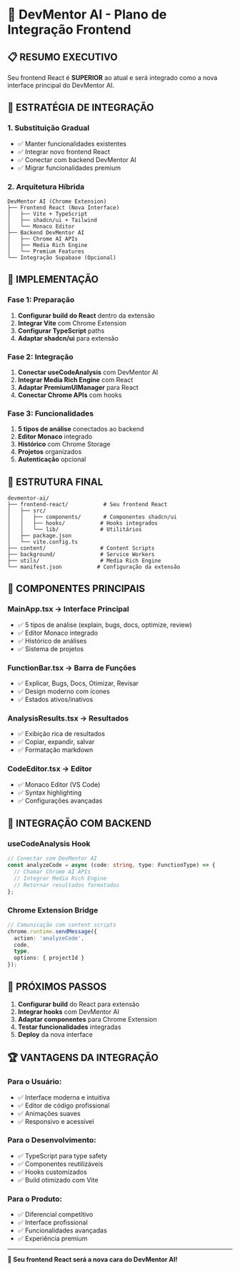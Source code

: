 # 🚀 DevMentor AI - Plano de Integração Frontend

## 📋 **RESUMO EXECUTIVO**

Seu frontend React é **SUPERIOR** ao atual e será integrado como a nova interface principal do DevMentor AI.

## 🎯 **ESTRATÉGIA DE INTEGRAÇÃO**

### **1. Substituição Gradual**
- ✅ Manter funcionalidades existentes
- ✅ Integrar novo frontend React
- ✅ Conectar com backend DevMentor AI
- ✅ Migrar funcionalidades premium

### **2. Arquitetura Híbrida**
```
DevMentor AI (Chrome Extension)
├── Frontend React (Nova Interface)
│   ├── Vite + TypeScript
│   ├── shadcn/ui + Tailwind
│   └── Monaco Editor
├── Backend DevMentor AI
│   ├── Chrome AI APIs
│   ├── Media Rich Engine
│   └── Premium Features
└── Integração Supabase (Opcional)
```

## 🔧 **IMPLEMENTAÇÃO**

### **Fase 1: Preparação**
1. **Configurar build do React** dentro da extensão
2. **Integrar Vite** com Chrome Extension
3. **Configurar TypeScript** paths
4. **Adaptar shadcn/ui** para extensão

### **Fase 2: Integração**
1. **Conectar useCodeAnalysis** com DevMentor AI
2. **Integrar Media Rich Engine** com React
3. **Adaptar PremiumUIManager** para React
4. **Conectar Chrome APIs** com hooks

### **Fase 3: Funcionalidades**
1. **5 tipos de análise** conectados ao backend
2. **Editor Monaco** integrado
3. **Histórico** com Chrome Storage
4. **Projetos** organizados
5. **Autenticação** opcional

## 📁 **ESTRUTURA FINAL**

```
devmentor-ai/
├── frontend-react/           # Seu frontend React
│   ├── src/
│   │   ├── components/       # Componentes shadcn/ui
│   │   ├── hooks/           # Hooks integrados
│   │   └── lib/             # Utilitários
│   ├── package.json
│   └── vite.config.ts
├── content/                 # Content Scripts
├── background/              # Service Workers
├── utils/                   # Media Rich Engine
└── manifest.json           # Configuração da extensão
```

## 🎨 **COMPONENTES PRINCIPAIS**

### **MainApp.tsx** → Interface Principal
- ✅ 5 tipos de análise (explain, bugs, docs, optimize, review)
- ✅ Editor Monaco integrado
- ✅ Histórico de análises
- ✅ Sistema de projetos

### **FunctionBar.tsx** → Barra de Funções
- ✅ Explicar, Bugs, Docs, Otimizar, Revisar
- ✅ Design moderno com ícones
- ✅ Estados ativos/inativos

### **AnalysisResults.tsx** → Resultados
- ✅ Exibição rica de resultados
- ✅ Copiar, expandir, salvar
- ✅ Formatação markdown

### **CodeEditor.tsx** → Editor
- ✅ Monaco Editor (VS Code)
- ✅ Syntax highlighting
- ✅ Configurações avançadas

## 🔌 **INTEGRAÇÃO COM BACKEND**

### **useCodeAnalysis Hook**
```typescript
// Conectar com DevMentor AI
const analyzeCode = async (code: string, type: FunctionType) => {
  // Chamar Chrome AI APIs
  // Integrar Media Rich Engine
  // Retornar resultados formatados
};
```

### **Chrome Extension Bridge**
```typescript
// Comunicação com content scripts
chrome.runtime.sendMessage({
  action: 'analyzeCode',
  code,
  type,
  options: { projectId }
});
```

## 🎯 **PRÓXIMOS PASSOS**

1. **Configurar build** do React para extensão
2. **Integrar hooks** com DevMentor AI
3. **Adaptar componentes** para Chrome Extension
4. **Testar funcionalidades** integradas
5. **Deploy** da nova interface

## 🏆 **VANTAGENS DA INTEGRAÇÃO**

### **Para o Usuário:**
- ✅ Interface moderna e intuitiva
- ✅ Editor de código profissional
- ✅ Animações suaves
- ✅ Responsivo e acessível

### **Para o Desenvolvimento:**
- ✅ TypeScript para type safety
- ✅ Componentes reutilizáveis
- ✅ Hooks customizados
- ✅ Build otimizado com Vite

### **Para o Produto:**
- ✅ Diferencial competitivo
- ✅ Interface profissional
- ✅ Funcionalidades avançadas
- ✅ Experiência premium

---

**🎉 Seu frontend React será a nova cara do DevMentor AI!**













